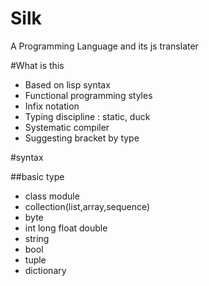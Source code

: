 # Silk
A Programming Language
and its js translater

#What is this
* Based on lisp syntax
* Functional programming styles
* Infix notation
* Typing discipline : static, duck
* Systematic compiler
* Suggesting bracket by type


#syntax

##basic type
* class module
* collection(list,array,sequence)
* byte
* int long float double
* string
* bool
* tuple
* dictionary
